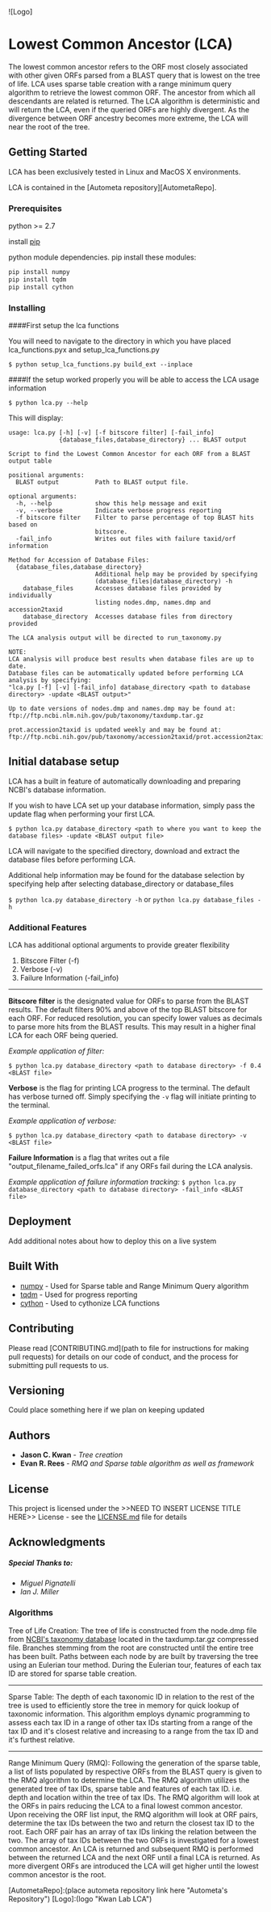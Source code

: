 ![Logo]
# Lowest Common Ancestor (LCA)

The lowest common ancestor refers to the ORF most closely associated with other given ORFs parsed from a BLAST query that is lowest on the tree of life. LCA uses sparse table creation with a range minimum query algorithm to retrieve the lowest common ORF. The ancestor from which all descendants are related is returned. The LCA algorithm is deterministic and will return the LCA, even if the queried ORFs are highly divergent. As the divergence between ORF ancestry becomes more extreme, the LCA will near the root of the tree.

## Getting Started

LCA has been exclusively tested in Linux and MacOS X environments.

LCA is contained in the [Autometa repository][AutometaRepo].

### Prerequisites

python >= 2.7

install [pip](https://packaging.python.org/tutorials/installing-packages/ "python package pip homepage")

python module dependencies.
pip install these modules:

```bash
pip install numpy
pip install tqdm
pip install cython
```

### Installing

####First setup the lca functions

You will need to navigate to the directory in which you have placed lca_functions.pyx and setup_lca_functions.py

`$ python setup_lca_functions.py build_ext --inplace`

####If the setup worked properly
you will be able to access the LCA usage information

`$ python lca.py --help`

This will display:
```
usage: lca.py [-h] [-v] [-f bitscore filter] [-fail_info]
              {database_files,database_directory} ... BLAST output

Script to find the Lowest Common Ancestor for each ORF from a BLAST output table

positional arguments:
  BLAST output          Path to BLAST output file.

optional arguments:
  -h, --help            show this help message and exit
  -v, --verbose         Indicate verbose progress reporting
  -f bitscore filter    Filter to parse percentage of top BLAST hits based on
                        bitscore.
  -fail_info            Writes out files with failure taxid/orf information

Method for Accession of Database Files:
  {database_files,database_directory}
                        Additional help may be provided by specifying
                        (database_files|database_directory) -h
    database_files      Accesses database files provided by individually
                        listing nodes.dmp, names.dmp and accession2taxid
    database_directory  Accesses database files from directory provided

The LCA analysis output will be directed to run_taxonomy.py

NOTE:
LCA analysis will produce best results when database files are up to date.
Database files can be automatically updated before performing LCA analysis by specifying:
"lca.py [-f] [-v] [-fail_info] database_directory <path to database directory> -update <BLAST output>"

Up to date versions of nodes.dmp and names.dmp may be found at:
ftp://ftp.ncbi.nlm.nih.gov/pub/taxonomy/taxdump.tar.gz

prot.accession2taxid is updated weekly and may be found at:
ftp://ftp.ncbi.nih.gov/pub/taxonomy/accession2taxid/prot.accession2taxid.gz
```
## Initial database setup

LCA has a built in feature of automatically downloading and preparing NCBI's database information.

If you wish to have LCA set up your database information, simply pass the update flag when performing your first LCA.

`$ python lca.py database_directory <path to where you want to keep the database files> -update <BLAST output file>`

LCA will navigate to the specified directory, download and extract the database files before performing LCA.

Additional help information may be found for the database selection by specifying help after selecting database_directory or database_files

`$ python lca.py database_directory -h` or `python lca.py database_files -h`

### Additional Features

LCA has additional optional arguments to provide greater flexibility

1. Bitscore Filter (-f)
1. Verbose  (-v)
1. Failure Information  (-fail_info)
___


**Bitscore filter** is the designated value for ORFs to parse from the BLAST results. The default filters 90% and above of the top BLAST bitscore for each ORF. For reduced resolution, you can specify lower values as decimals to parse more hits from the BLAST results. This may result in a higher final LCA for each ORF being queried.

_Example application of filter:_

`$ python lca.py database_directory <path to database directory> -f 0.4 <BLAST file>`

**Verbose** is the flag for printing LCA progress to the terminal. The default has verbose turned off. Simply specifying the `-v` flag will initiate printing to the terminal.

_Example application of verbose:_

`$ python lca.py database_directory <path to database directory> -v <BLAST file>`

**Failure Information** is a flag that writes out a file "output_filename_failed_orfs.lca" if any ORFs fail during the LCA analysis.

_Example application of failure information tracking:_
`$ python lca.py database_directory <path to database directory> -fail_info <BLAST file>`

## Deployment

Add additional notes about how to deploy this on a live system

## Built With

* [numpy](http://www.numpy.org/) - Used for Sparse table and Range Minimum Query algorithm
* [tqdm](https://pypi.python.org/pypi/tqdm) - Used for progress reporting
* [cython](http://cython.org/) - Used to cythonize LCA functions

## Contributing

Please read [CONTRIBUTING.md](path to file for instructions for making pull requests) for details on our code of conduct, and the process for submitting pull requests to us.

## Versioning

Could place something here if we plan on keeping updated

## Authors

* **Jason C. Kwan** - *Tree creation*
* **Evan R. Rees** - *RMQ and Sparse table algorithm as well as framework*

## License

This project is licensed under the >>NEED TO INSERT LICENSE TITLE HERE>> License - see the [LICENSE.md](LICENSE.md) file for details

## Acknowledgments

##### Special Thanks to:

* _Miguel Pignatelli_
* _Ian J. Miller_


### Algorithms

Tree of Life Creation:
The tree of life is constructed from the node.dmp file from [NCBI's taxonomy database](ftp://ftp.ncbi.nlm.nih.gov/pub/taxonomy/ "NCBI's taxonomy database directory") located in the taxdump.tar.gz compressed file. Branches stemming from the root are constructed until the entire tree has been built. Paths between each node by are built by traversing the tree using an Eulerian tour method. During the Eulerian tour, features of each tax ID are stored for sparse table creation.
___

Sparse Table:
The depth of each taxonomic ID in relation to the rest of the tree is used to efficiently store the tree in memory for quick lookup of taxonomic information. This algorithm employs dynamic programming to assess each tax ID in a range of other tax IDs starting from a range of the tax ID and it's closest relative and increasing to a range from the tax ID and it's furthest relative.
___

Range Minimum Query (RMQ):
Following the generation of the sparse table, a list of lists populated by respective ORFs from the BLAST query is given to the RMQ algorithm to determine the LCA. The RMQ algorithm utilizes the generated tree of tax IDs, sparse table and features of each tax ID. i.e. depth and location within the tree of tax IDs. The RMQ algorithm will look at the ORFs in pairs reducing the LCA to a final lowest common ancestor. Upon receiving the ORF list input, the RMQ algorithm will look at ORF pairs, determine the tax IDs between the two and return the closest tax ID to the root. Each ORF pair has an array of tax IDs linking the relation between the two. The array of tax IDs between the two ORFs is investigated for a lowest common ancestor. An LCA is returned and subsequent RMQ is performed between the returned LCA and the next ORF until a final LCA is returned. As more divergent ORFs are introduced the LCA will get higher until the lowest common ancestor is the root.



[AutometaRepo]:(place autometa repository link here "Autometa's Repository")
[Logo]:(logo "Kwan Lab LCA")

